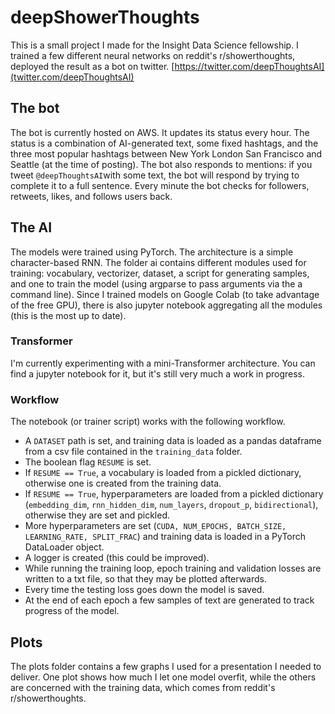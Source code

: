# deepShowerThoughts

This is a small project I made for the Insight Data Science fellowship. I trained a few different neural networks on reddit's r/showerthoughts, deployed the result as a bot on twitter. [https://twitter.com/deepThoughtsAI](twitter.com/deepThoughtsAI)

## The bot
The bot is currently hosted on AWS. It updates its status every hour. The status is a combination of AI-generated text, some fixed hashtags, and the three most popular hashtags between New York London San Francisco and Seattle (at the time of posting). The bot also responds to mentions: if you tweet `@deepThoughtsAI`with some text, the bot will respond by trying to complete it to a full sentence. Every minute the bot checks for followers, retweets, likes, and follows users back.

## The AI
The models were trained using PyTorch. The architecture is a simple character-based RNN. The folder ai contains different modules used for training: vocabulary, vectorizer, dataset, a script for generating samples, and one to train the model (using argparse to pass arguments via the a command line). Since I trained models on Google Colab (to take advantage of the free GPU), there is also jupyter notebook aggregating all the modules (this is the most up to date).

### Transformer
I'm currently experimenting with a mini-Transformer architecture. You can find a jupyter notebook for it, but it's still very much a work in progress.

### Workflow
The notebook (or trainer script) works with the following workflow.

- A `DATASET` path is set, and training data is loaded as a pandas dataframe from a csv file contained in the `training_data` folder.
- The boolean flag `RESUME` is set.
- If `RESUME == True`, a vocabulary is loaded from a pickled dictionary, otherwise one is created from the training data.
- If `RESUME == True`, hyperparameters are loaded from a pickled dictionary (`embedding_dim`, `rnn_hidden_dim`, `num_layers`, `dropout_p`, `bidirectional`), otherwise they are set and pickled.
- More hyperparameters are set (`CUDA, NUM_EPOCHS, BATCH_SIZE, LEARNING_RATE, SPLIT_FRAC`) and training data is loaded in a PyTorch DataLoader object.
- A logger is created (this could be improved).
- While running the training loop, epoch training and validation losses are written to a txt file, so that they may be plotted afterwards.
- Every time the testing loss goes down the model is saved.
- At the end of each epoch a few samples of text are generated to track progress of the model.

## Plots
The plots folder contains a few graphs I used for a presentation I needed to deliver. One plot shows how much I let one model overfit, while the others are concerned with the training data, which comes from reddit's r/showerthoughts.

